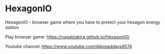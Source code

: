 # HexagonIO
HexagonIO - browser game where you have to protect your hexagon energy station

Play browser game: https://nagatoakira.github.io/HexagonIO/

Youtube channel: https://www.youtube.com/@breaddays8574
